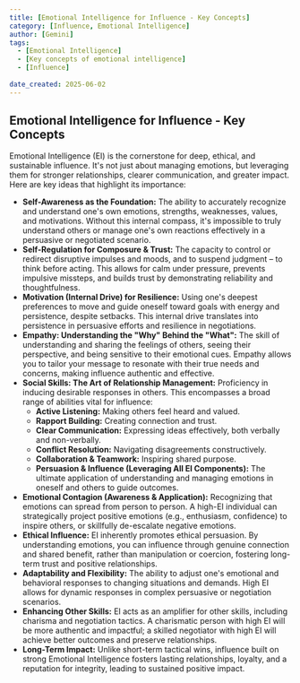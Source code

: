 ```yaml
---
title: [Emotional Intelligence for Influence - Key Concepts]
category: [Influence, Emotional Intelligence]
author: [Gemini]
tags:
  - [Emotional Intelligence]
  - [Key concepts of emotional intelligence]
  - [Influence]
  
date_created: 2025-06-02
---
```






## Emotional Intelligence for Influence - Key Concepts

Emotional Intelligence (EI) is the cornerstone for deep, ethical, and sustainable influence. It's not just about managing emotions, but leveraging them for stronger relationships, clearer communication, and greater impact. Here are key ideas that highlight its importance:

- **Self-Awareness as the Foundation:** The ability to accurately recognize and understand one's own emotions, strengths, weaknesses, values, and motivations. Without this internal compass, it's impossible to truly understand others or manage one's own reactions effectively in a persuasive or negotiated scenario.
- **Self-Regulation for Composure & Trust:** The capacity to control or redirect disruptive impulses and moods, and to suspend judgment – to think before acting. This allows for calm under pressure, prevents impulsive missteps, and builds trust by demonstrating reliability and thoughtfulness.
- **Motivation (Internal Drive) for Resilience:** Using one's deepest preferences to move and guide oneself toward goals with energy and persistence, despite setbacks. This internal drive translates into persistence in persuasive efforts and resilience in negotiations.
- **Empathy: Understanding the "Why" Behind the "What":** The skill of understanding and sharing the feelings of others, seeing their perspective, and being sensitive to their emotional cues. Empathy allows you to tailor your message to resonate with their true needs and concerns, making influence authentic and effective.
- **Social Skills: The Art of Relationship Management:** Proficiency in inducing desirable responses in others. This encompasses a broad range of abilities vital for influence:
  - **Active Listening:** Making others feel heard and valued.
  - **Rapport Building:** Creating connection and trust.
  - **Clear Communication:** Expressing ideas effectively, both verbally and non-verbally.
  - **Conflict Resolution:** Navigating disagreements constructively.
  - **Collaboration & Teamwork:** Inspiring shared purpose.
  - **Persuasion & Influence (Leveraging All EI Components):** The ultimate application of understanding and managing emotions in oneself and others to guide outcomes.
- **Emotional Contagion (Awareness & Application):** Recognizing that emotions can spread from person to person. A high-EI individual can strategically project positive emotions (e.g., enthusiasm, confidence) to inspire others, or skillfully de-escalate negative emotions.
- **Ethical Influence:** EI inherently promotes ethical persuasion. By understanding emotions, you can influence through genuine connection and shared benefit, rather than manipulation or coercion, fostering long-term trust and positive relationships.
- **Adaptability and Flexibility:** The ability to adjust one's emotional and behavioral responses to changing situations and demands. High EI allows for dynamic responses in complex persuasive or negotiation scenarios.
- **Enhancing Other Skills:** EI acts as an amplifier for other skills, including charisma and negotiation tactics. A charismatic person with high EI will be more authentic and impactful; a skilled negotiator with high EI will achieve better outcomes and preserve relationships.
- **Long-Term Impact:** Unlike short-term tactical wins, influence built on strong Emotional Intelligence fosters lasting relationships, loyalty, and a reputation for integrity, leading to sustained positive impact.